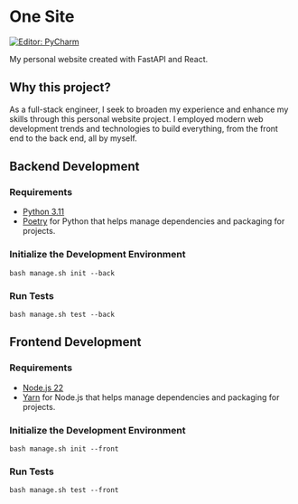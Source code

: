 # One Site

[![Editor: PyCharm](https://img.shields.io/badge/PyCharm-000?logo=pycharm)](https://pleiades.io/help/pycharm/getting-started.html)

My personal website created with FastAPI and React.

## Why this project?

As a full-stack engineer, I seek to broaden my experience and enhance my skills through
this personal website project. I employed modern web development trends and technologies
to build everything, from the front end to the back end, all by myself.

## Backend Development

### Requirements

- [Python 3.11](https://docs.python.org/3.11/)
- [Poetry](https://python-poetry.org/) for Python that helps manage dependencies and
  packaging for projects.

### Initialize the Development Environment

```shell
bash manage.sh init --back
```

### Run Tests

```shell
bash manage.sh test --back
```

## Frontend Development

### Requirements

- [Node.js 22](https://nodejs.org/docs/latest/api/)
- [Yarn](https://www.npmjs.com/package/yarn) for Node.js that helps manage dependencies
  and packaging for projects.

### Initialize the Development Environment

```shell
bash manage.sh init --front
```

### Run Tests

```shell
bash manage.sh test --front
```

